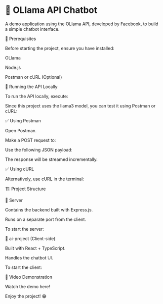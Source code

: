 <h1>🧠 OLlama API Chatbot</h1>

A demo application using the OLlama API, developed by Facebook, to build a simple chatbot interface.

🚀 Prerequisites

Before starting the project, ensure you have installed:

OLlama

Node.js

Postman or cURL (Optional)

🔧 Running the API Locally

To run the API locally, execute:

Since this project uses the llama3 model, you can test it using Postman or cURL:

✅ Using Postman

Open Postman.

Make a POST request to:

Use the following JSON payload:

The response will be streamed incrementally.

✅ Using cURL

Alternatively, use cURL in the terminal:

🏗 Project Structure

📂 Server

Contains the backend built with Express.js.

Runs on a separate port from the client.

To start the server:

📂 ai-project (Client-side)

Built with React + TypeScript.

Handles the chatbot UI.

To start the client:

🎥 Video Demonstration

Watch the demo here!

Enjoy the project! 😁

